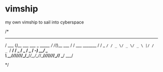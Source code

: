 vimship
=======

my own vimship to sail into cyberspace

/*

  _____  _                         __  _           __              
 / ___ \(_)__  ___  ___ _  _____ _/ /_(_)__  ___  / /  ___ _______ 
/ / _ `/ / _ \/ _ \/ _ \ |/ / _ `/ __/ / _ \/ _ \/ _ \/ -_) __/ _ \
\ \_,_/_/_//_/_//_/\___/___/\_,_/\__/_/\___/_//_/_//_/\__/_/  \___/
 \___/                                                             

*/
